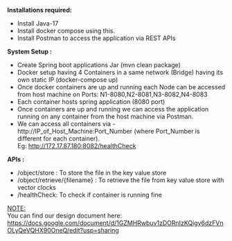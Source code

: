 **Installations required:**

- Install Java-17
- Install docker compose using this.
- Install Postman to access the application via REST APIs

**System Setup :**

- Create Spring boot applications Jar (mvn clean package) 
- Docker setup having 4 Containers  in a same network (Bridge) having its own static IP (docker-compose up)
- Once docker containers are up and running each Node can be accessed from host machine on Ports: N1-8080,N2-8081,N3-8082,N4-8083
- Each container hosts spring application (8080 port) 
- Once containers are up and running we can access the application running on any container from the host machine via Postman.
- We can access all containers via - http://IP_of_Host_Machine:Port_Number (where Port_Number is different for each container).<br />Eg: http://172.17.87.180:8082/healthCheck

**APIs :**

- /object/store : To store the file in the key value store
- /object/retrieve/{filename} : To retrieve the file from key value store with vector clocks
- /healthCheck: To check if container is running fine

<ins>NOTE:</ins><br />You can find our design document here: https://docs.google.com/document/d/1GZMHRwbuv1zDORnIzKQigy6dzFVnOLyQeVQHX90OneQ/edit?usp=sharing
